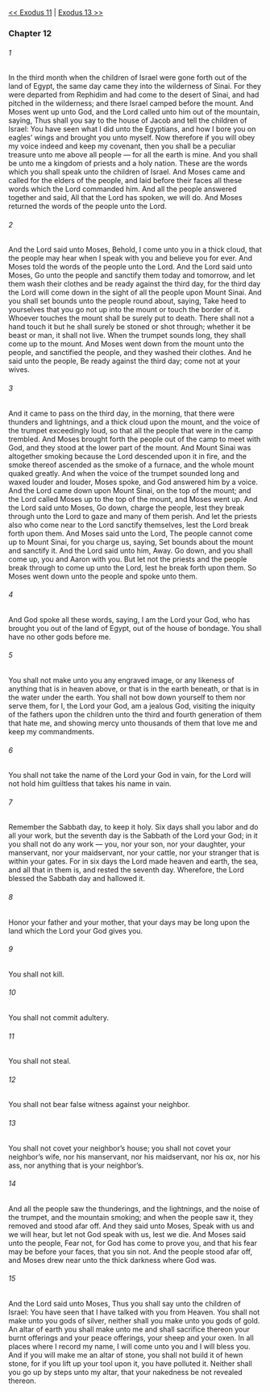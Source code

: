 [<< Exodus 11](Exodus%2011)  |  [Exodus 13 >>](Exodus%2013)

### Chapter 12
###### 1
In the third month when the children of Israel were gone forth out of the land of Egypt, the same day came they into the wilderness of Sinai. For they were departed from Rephidim and had come to the desert of Sinai, and had pitched in the wilderness; and there Israel camped before the mount. And Moses went up unto God, and the Lord called unto him out of the mountain, saying, Thus shall you say to the house of Jacob and tell the children of Israel: You have seen what I did unto the Egyptians, and how I bore you on eagles’ wings and brought you unto myself. Now therefore if you will obey my voice indeed and keep my covenant, then you shall be a peculiar treasure unto me above all people — for all the earth is mine. And you shall be unto me a kingdom of priests and a holy nation. These are the words which you shall speak unto the children of Israel. And Moses came and called for the elders of the people, and laid before their faces all these words which the Lord commanded him. And all the people answered together and said, All that the Lord has spoken, we will do. And Moses returned the words of the people unto the Lord.

###### 2
And the Lord said unto Moses, Behold, I come unto you in a thick cloud, that the people may hear when I speak with you and believe you for ever. And Moses told the words of the people unto the Lord. And the Lord said unto Moses, Go unto the people and sanctify them today and tomorrow, and let them wash their clothes and be ready against the third day, for the third day the Lord will come down in the sight of all the people upon Mount Sinai. And you shall set bounds unto the people round about, saying, Take heed to yourselves that you go not up into the mount or touch the border of it. Whoever touches the mount shall be surely put to death. There shall not a hand touch it but he shall surely be stoned or shot through; whether it be beast or man, it shall not live. When the trumpet sounds long, they shall come up to the mount. And Moses went down from the mount unto the people, and sanctified the people, and they washed their clothes. And he said unto the people, Be ready against the third day; come not at your wives.

###### 3
And it came to pass on the third day, in the morning, that there were thunders and lightnings, and a thick cloud upon the mount, and the voice of the trumpet exceedingly loud, so that all the people that were in the camp trembled. And Moses brought forth the people out of the camp to meet with God, and they stood at the lower part of the mount. And Mount Sinai was altogether smoking because the Lord descended upon it in fire, and the smoke thereof ascended as the smoke of a furnace, and the whole mount quaked greatly. And when the voice of the trumpet sounded long and waxed louder and louder, Moses spoke, and God answered him by a voice. And the Lord came down upon Mount Sinai, on the top of the mount; and the Lord called Moses up to the top of the mount, and Moses went up. And the Lord said unto Moses, Go down, charge the people, lest they break through unto the Lord to gaze and many of them perish. And let the priests also who come near to the Lord sanctify themselves, lest the Lord break forth upon them. And Moses said unto the Lord, The people cannot come up to Mount Sinai, for you charge us, saying, Set bounds about the mount and sanctify it. And the Lord said unto him, Away. Go down, and you shall come up, you and Aaron with you. But let not the priests and the people break through to come up unto the Lord, lest he break forth upon them. So Moses went down unto the people and spoke unto them.

###### 4
And God spoke all these words, saying, I am the Lord your God, who has brought you out of the land of Egypt, out of the house of bondage. You shall have no other gods before me.

###### 5
You shall not make unto you any engraved image, or any likeness of anything that is in heaven above, or that is in the earth beneath, or that is in the water under the earth. You shall not bow down yourself to them nor serve them, for I, the Lord your God, am a jealous God, visiting the iniquity of the fathers upon the children unto the third and fourth generation of them that hate me, and showing mercy unto thousands of them that love me and keep my commandments.

###### 6
You shall not take the name of the Lord your God in vain, for the Lord will not hold him guiltless that takes his name in vain.

###### 7
Remember the Sabbath day, to keep it holy. Six days shall you labor and do all your work, but the seventh day is the Sabbath of the Lord your God; in it you shall not do any work — you, nor your son, nor your daughter, your manservant, nor your maidservant, nor your cattle, nor your stranger that is within your gates. For in six days the Lord made heaven and earth, the sea, and all that in them is, and rested the seventh day. Wherefore, the Lord blessed the Sabbath day and hallowed it.

###### 8
Honor your father and your mother, that your days may be long upon the land which the Lord your God gives you.

###### 9
You shall not kill.

###### 10
You shall not commit adultery.

###### 11
You shall not steal.

###### 12
You shall not bear false witness against your neighbor.

###### 13
You shall not covet your neighbor’s house; you shall not covet your neighbor’s wife, nor his manservant, nor his maidservant, nor his ox, nor his ass, nor anything that is your neighbor’s.

###### 14
And all the people saw the thunderings, and the lightnings, and the noise of the trumpet, and the mountain smoking; and when the people saw it, they removed and stood afar off. And they said unto Moses, Speak with us and we will hear, but let not God speak with us, lest we die. And Moses said unto the people, Fear not, for God has come to prove you, and that his fear may be before your faces, that you sin not. And the people stood afar off, and Moses drew near unto the thick darkness where God was.

###### 15
And the Lord said unto Moses, Thus you shall say unto the children of Israel: You have seen that I have talked with you from Heaven. You shall not make unto you gods of silver, neither shall you make unto you gods of gold. An altar of earth you shall make unto me and shall sacrifice thereon your burnt offerings and your peace offerings, your sheep and your oxen. In all places where I record my name, I will come unto you and I will bless you. And if you will make me an altar of stone, you shall not build it of hewn stone, for if you lift up your tool upon it, you have polluted it. Neither shall you go up by steps unto my altar, that your nakedness be not revealed thereon.